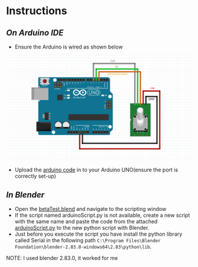 # Instructions

## _On Arduino IDE_
- Ensure the Arduino is wired as shown below


![Wiring...](screenshots/rotary4blend.PNG?raw=true "Optional Title")

- Upload the [arduino code][arduinocode] in to your Arduino UNO(ensure the port is correctly set-up)

## _In Blender_
- Open the [betaTest.blend][blendfile] and navigate to the scripting window
- If the script named arduinoScript.py is not available, create a new script with the same name and paste the code from the attached [arduinoScript.py][script] to the new python script with Blender.
- Just before you execute the script you have install the python library called Serial in the following path `C:\Program Files\Blender Foundation\blender-2.83.0-windows64\2.83\python\lib`.

NOTE: I used blender 2.83.0, it worked for me




[script]: arduinoScript.py
[blendfile]: betaTest.blend
[arduinocode]: Rotary_Encoder/Rotary_Encoder.ino
